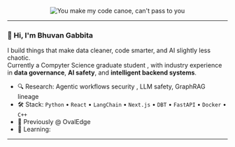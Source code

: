 
<p align="center">
  <img src="https://raw.githubusercontent.com/notbhuvangab/notbhuvangab/main/assets/code-canoe-banner.png" alt="You make my code canoe, can't pass to you" style="max-width: 100%;" />
</p>

---

### 👋 Hi, I'm Bhuvan Gabbita

I build things that make data cleaner, code smarter, and AI slightly less chaotic.  
Currently a Compyter Science graduate student , with industry experience in **data governance**, **AI safety**, and **intelligent backend systems**.

- 🔍 Research: Agentic workflows security , LLM safety, GraphRAG lineage  
- 🛠️ Stack: `Python` • `React` • `LangChain` • `Next.js` • `DBT` • `FastAPI` • `Docker` • `C++`  
- 💼 Previously @ OvalEdge   
- 🌱 Learning:  

---
